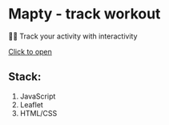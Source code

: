 # Mapty - track workout
🏃‍♂️ Track your activity with interactivity

[Click to open](https://m1rade.github.io/mapty-app-js/)

## Stack:
1. JavaScript
2. Leaflet
3. HTML/CSS
